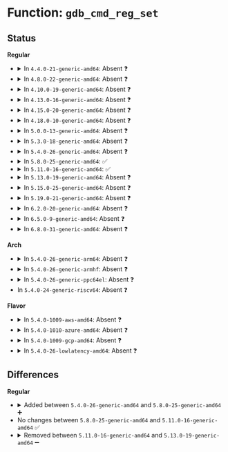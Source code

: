 # Function: <code>gdb_cmd_reg_set</code>

## Status
<b>Regular</b>
<ul>
<li>
<details>
<summary>In <code>4.4.0-21-generic-amd64</code>: Absent ❓</summary>

```json
{
  "name": "gdb_cmd_reg_set",
  "collision_type": "Unique Static",
  "inline_type": "Full",
  "funcs": [
    {
      "addr": 18446744071580094560,
      "name": "gdb_cmd_reg_set",
      "external": false,
      "loc": "kernel/debug/gdbstub.c:613",
      "file": "kernel/debug/gdbstub.c",
      "inline": "not declared, inlined",
      "caller_inline": [
        "kernel/debug/gdbstub.c:gdb_serial_stub"
      ],
      "caller_func": []
    }
  ],
  "symbols": []
}
```
</details>
</li>
<li>
<details>
<summary>In <code>4.8.0-22-generic-amd64</code>: Absent ❓</summary>

```json
{
  "name": "gdb_cmd_reg_set",
  "collision_type": "Unique Static",
  "inline_type": "Full",
  "funcs": [
    {
      "addr": 18446744071580128187,
      "name": "gdb_cmd_reg_set",
      "external": false,
      "loc": "kernel/debug/gdbstub.c:613",
      "file": "kernel/debug/gdbstub.c",
      "inline": "not declared, inlined",
      "caller_inline": [
        "kernel/debug/gdbstub.c:gdb_serial_stub"
      ],
      "caller_func": []
    }
  ],
  "symbols": []
}
```
</details>
</li>
<li>
<details>
<summary>In <code>4.10.0-19-generic-amd64</code>: Absent ❓</summary>

```json
{
  "name": "gdb_cmd_reg_set",
  "collision_type": "Unique Static",
  "inline_type": "Full",
  "funcs": [
    {
      "addr": 18446744071580168523,
      "name": "gdb_cmd_reg_set",
      "external": false,
      "loc": "kernel/debug/gdbstub.c:613",
      "file": "kernel/debug/gdbstub.c",
      "inline": "not declared, inlined",
      "caller_inline": [
        "kernel/debug/gdbstub.c:gdb_serial_stub"
      ],
      "caller_func": []
    }
  ],
  "symbols": []
}
```
</details>
</li>
<li>
<details>
<summary>In <code>4.13.0-16-generic-amd64</code>: Absent ❓</summary>

```json
{
  "name": "gdb_cmd_reg_set",
  "collision_type": "Unique Static",
  "inline_type": "Full",
  "funcs": [
    {
      "addr": 18446744071580176744,
      "name": "gdb_cmd_reg_set",
      "external": false,
      "loc": "kernel/debug/gdbstub.c:614",
      "file": "kernel/debug/gdbstub.c",
      "inline": "not declared, inlined",
      "caller_inline": [
        "kernel/debug/gdbstub.c:gdb_serial_stub"
      ],
      "caller_func": []
    }
  ],
  "symbols": []
}
```
</details>
</li>
<li>
<details>
<summary>In <code>4.15.0-20-generic-amd64</code>: Absent ❓</summary>

```json
{
  "name": "gdb_cmd_reg_set",
  "collision_type": "Unique Static",
  "inline_type": "Full",
  "funcs": [
    {
      "addr": 18446744071580228283,
      "name": "gdb_cmd_reg_set",
      "external": false,
      "loc": "kernel/debug/gdbstub.c:614",
      "file": "kernel/debug/gdbstub.c",
      "inline": "not declared, inlined",
      "caller_inline": [
        "kernel/debug/gdbstub.c:gdb_serial_stub"
      ],
      "caller_func": []
    }
  ],
  "symbols": []
}
```
</details>
</li>
<li>
<details>
<summary>In <code>4.18.0-10-generic-amd64</code>: Absent ❓</summary>

```json
{
  "name": "gdb_cmd_reg_set",
  "collision_type": "Unique Static",
  "inline_type": "Full",
  "funcs": [
    {
      "addr": 18446744071580289089,
      "name": "gdb_cmd_reg_set",
      "external": false,
      "loc": "kernel/debug/gdbstub.c:614",
      "file": "kernel/debug/gdbstub.c",
      "inline": "not declared, inlined",
      "caller_inline": [
        "kernel/debug/gdbstub.c:gdb_serial_stub"
      ],
      "caller_func": []
    }
  ],
  "symbols": []
}
```
</details>
</li>
<li>
<details>
<summary>In <code>5.0.0-13-generic-amd64</code>: Absent ❓</summary>

```json
{
  "name": "gdb_cmd_reg_set",
  "collision_type": "Unique Static",
  "inline_type": "Full",
  "funcs": [
    {
      "addr": 18446744071580341922,
      "name": "gdb_cmd_reg_set",
      "external": false,
      "loc": "kernel/debug/gdbstub.c:614",
      "file": "kernel/debug/gdbstub.c",
      "inline": "not declared, inlined",
      "caller_inline": [
        "kernel/debug/gdbstub.c:gdb_serial_stub"
      ],
      "caller_func": []
    }
  ],
  "symbols": []
}
```
</details>
</li>
<li>
<details>
<summary>In <code>5.3.0-18-generic-amd64</code>: Absent ❓</summary>

```json
{
  "name": "gdb_cmd_reg_set",
  "collision_type": "Unique Static",
  "inline_type": "Full",
  "funcs": [
    {
      "addr": 18446744071580395323,
      "name": "gdb_cmd_reg_set",
      "external": false,
      "loc": "kernel/debug/gdbstub.c:614",
      "file": "kernel/debug/gdbstub.c",
      "inline": "not declared, inlined",
      "caller_inline": [
        "kernel/debug/gdbstub.c:gdb_serial_stub"
      ],
      "caller_func": []
    }
  ],
  "symbols": []
}
```
</details>
</li>
<li>
<details>
<summary>In <code>5.4.0-26-generic-amd64</code>: Absent ❓</summary>

```json
{
  "name": "gdb_cmd_reg_set",
  "collision_type": "Unique Static",
  "inline_type": "Full",
  "funcs": [
    {
      "addr": 18446744071580444107,
      "name": "gdb_cmd_reg_set",
      "external": false,
      "loc": "kernel/debug/gdbstub.c:614",
      "file": "kernel/debug/gdbstub.c",
      "inline": "not declared, inlined",
      "caller_inline": [
        "kernel/debug/gdbstub.c:gdb_serial_stub"
      ],
      "caller_func": []
    }
  ],
  "symbols": []
}
```
</details>
</li>
<li>
<details>
<summary>In <code>5.8.0-25-generic-amd64</code>: ✅</summary>

```c
void gdb_cmd_reg_set(struct kgdb_state * ks)
```

```json
{
  "name": "gdb_cmd_reg_set",
  "collision_type": "Unique Static",
  "inline_type": "No",
  "funcs": [
    {
      "addr": 18446744071580524096,
      "name": "gdb_cmd_reg_set",
      "external": false,
      "loc": "kernel/debug/gdbstub.c:614",
      "file": "kernel/debug/gdbstub.c",
      "inline": "seen, unknown",
      "caller_inline": [],
      "caller_func": [
        "kernel/debug/gdbstub.c:gdb_serial_stub"
      ]
    }
  ],
  "symbols": [
    {
      "addr": 18446744071580524096,
      "name": "gdb_cmd_reg_set",
      "section": ".text",
      "bind": "STB_LOCAL",
      "size": 318
    }
  ]
}
```
</details>
</li>
<li>
<details>
<summary>In <code>5.11.0-16-generic-amd64</code>: ✅</summary>

```c
void gdb_cmd_reg_set(struct kgdb_state * ks)
```

```json
{
  "name": "gdb_cmd_reg_set",
  "collision_type": "Unique Static",
  "inline_type": "No",
  "funcs": [
    {
      "addr": 18446744071580512160,
      "name": "gdb_cmd_reg_set",
      "external": false,
      "loc": "kernel/debug/gdbstub.c:614",
      "file": "kernel/debug/gdbstub.c",
      "inline": "seen, unknown",
      "caller_inline": [],
      "caller_func": [
        "kernel/debug/gdbstub.c:gdb_serial_stub"
      ]
    }
  ],
  "symbols": [
    {
      "addr": 18446744071580512160,
      "name": "gdb_cmd_reg_set",
      "section": ".text",
      "bind": "STB_LOCAL",
      "size": 318
    }
  ]
}
```
</details>
</li>
<li>
<details>
<summary>In <code>5.13.0-19-generic-amd64</code>: Absent ❓</summary>

```json
{
  "name": "gdb_cmd_reg_set",
  "collision_type": "Unique Static",
  "inline_type": "Full",
  "funcs": [
    {
      "addr": 18446744071580519231,
      "name": "gdb_cmd_reg_set",
      "external": false,
      "loc": "kernel/debug/gdbstub.c:614",
      "file": "kernel/debug/gdbstub.c",
      "inline": "not declared, inlined",
      "caller_inline": [
        "kernel/debug/gdbstub.c:gdb_serial_stub"
      ],
      "caller_func": []
    }
  ],
  "symbols": []
}
```
</details>
</li>
<li>
<details>
<summary>In <code>5.15.0-25-generic-amd64</code>: Absent ❓</summary>

```json
{
  "name": "gdb_cmd_reg_set",
  "collision_type": "Unique Static",
  "inline_type": "Full",
  "funcs": [
    {
      "addr": 18446744071580690691,
      "name": "gdb_cmd_reg_set",
      "external": false,
      "loc": "kernel/debug/gdbstub.c:611",
      "file": "kernel/debug/gdbstub.c",
      "inline": "not declared, inlined",
      "caller_inline": [
        "kernel/debug/gdbstub.c:gdb_serial_stub"
      ],
      "caller_func": []
    }
  ],
  "symbols": []
}
```
</details>
</li>
<li>
<details>
<summary>In <code>5.19.0-21-generic-amd64</code>: Absent ❓</summary>

```json
{
  "name": "gdb_cmd_reg_set",
  "collision_type": "Unique Static",
  "inline_type": "Full",
  "funcs": [
    {
      "addr": 18446744071580901509,
      "name": "gdb_cmd_reg_set",
      "external": false,
      "loc": "kernel/debug/gdbstub.c:611",
      "file": "kernel/debug/gdbstub.c",
      "inline": "not declared, inlined",
      "caller_inline": [
        "kernel/debug/gdbstub.c:gdb_serial_stub"
      ],
      "caller_func": []
    }
  ],
  "symbols": []
}
```
</details>
</li>
<li>
<details>
<summary>In <code>6.2.0-20-generic-amd64</code>: Absent ❓</summary>

```json
{
  "name": "gdb_cmd_reg_set",
  "collision_type": "Unique Static",
  "inline_type": "Full",
  "funcs": [
    {
      "addr": 18446744071581192828,
      "name": "gdb_cmd_reg_set",
      "external": false,
      "loc": "kernel/debug/gdbstub.c:611",
      "file": "kernel/debug/gdbstub.c",
      "inline": "not declared, inlined",
      "caller_inline": [
        "kernel/debug/gdbstub.c:gdb_serial_stub"
      ],
      "caller_func": []
    }
  ],
  "symbols": []
}
```
</details>
</li>
<li>
<details>
<summary>In <code>6.5.0-9-generic-amd64</code>: Absent ❓</summary>

```json
{
  "name": "gdb_cmd_reg_set",
  "collision_type": "Unique Static",
  "inline_type": "Full",
  "funcs": [
    {
      "addr": 18446744071581287358,
      "name": "gdb_cmd_reg_set",
      "external": false,
      "loc": "kernel/debug/gdbstub.c:611",
      "file": "kernel/debug/gdbstub.c",
      "inline": "not declared, inlined",
      "caller_inline": [
        "kernel/debug/gdbstub.c:gdb_serial_stub"
      ],
      "caller_func": []
    }
  ],
  "symbols": []
}
```
</details>
</li>
<li>
<details>
<summary>In <code>6.8.0-31-generic-amd64</code>: Absent ❓</summary>

```json
{
  "name": "gdb_cmd_reg_set",
  "collision_type": "Unique Static",
  "inline_type": "Full",
  "funcs": [
    {
      "addr": 18446744071581393454,
      "name": "gdb_cmd_reg_set",
      "external": false,
      "loc": "kernel/debug/gdbstub.c:611",
      "file": "kernel/debug/gdbstub.c",
      "inline": "not declared, inlined",
      "caller_inline": [
        "kernel/debug/gdbstub.c:gdb_serial_stub"
      ],
      "caller_func": []
    }
  ],
  "symbols": []
}
```
</details>
</li>
</ul>
<b>Arch</b>
<ul>
<li>
<details>
<summary>In <code>5.4.0-26-generic-arm64</code>: Absent ❓</summary>

```json
{
  "name": "gdb_cmd_reg_set",
  "collision_type": "Unique Static",
  "inline_type": "Full",
  "funcs": [
    {
      "addr": 18446603336491713956,
      "name": "gdb_cmd_reg_set",
      "external": false,
      "loc": "kernel/debug/gdbstub.c:614",
      "file": "kernel/debug/gdbstub.c",
      "inline": "not declared, inlined",
      "caller_inline": [
        "kernel/debug/gdbstub.c:gdb_serial_stub"
      ],
      "caller_func": []
    }
  ],
  "symbols": []
}
```
</details>
</li>
<li>
<details>
<summary>In <code>5.4.0-26-generic-armhf</code>: Absent ❓</summary>

```json
{
  "name": "gdb_cmd_reg_set",
  "collision_type": "Unique Static",
  "inline_type": "Full",
  "funcs": [
    {
      "addr": 3225666116,
      "name": "gdb_cmd_reg_set",
      "external": false,
      "loc": "kernel/debug/gdbstub.c:614",
      "file": "kernel/debug/gdbstub.c",
      "inline": "not declared, inlined",
      "caller_inline": [
        "kernel/debug/gdbstub.c:gdb_serial_stub"
      ],
      "caller_func": []
    }
  ],
  "symbols": []
}
```
</details>
</li>
<li>
<details>
<summary>In <code>5.4.0-26-generic-ppc64el</code>: Absent ❓</summary>

```json
{
  "name": "gdb_cmd_reg_set",
  "collision_type": "Unique Static",
  "inline_type": "Full",
  "funcs": [
    {
      "addr": 13835058055284737904,
      "name": "gdb_cmd_reg_set",
      "external": false,
      "loc": "kernel/debug/gdbstub.c:614",
      "file": "kernel/debug/gdbstub.c",
      "inline": "not declared, inlined",
      "caller_inline": [
        "kernel/debug/gdbstub.c:gdb_serial_stub"
      ],
      "caller_func": []
    }
  ],
  "symbols": []
}
```
</details>
</li>
<li>
In <code>5.4.0-24-generic-riscv64</code>: Absent ❓
</li>
</ul>
<b>Flavor</b>
<ul>
<li>
<details>
<summary>In <code>5.4.0-1009-aws-amd64</code>: Absent ❓</summary>

```json
{
  "name": "gdb_cmd_reg_set",
  "collision_type": "Unique Static",
  "inline_type": "Full",
  "funcs": [
    {
      "addr": 18446744071580412907,
      "name": "gdb_cmd_reg_set",
      "external": false,
      "loc": "kernel/debug/gdbstub.c:614",
      "file": "kernel/debug/gdbstub.c",
      "inline": "not declared, inlined",
      "caller_inline": [
        "kernel/debug/gdbstub.c:gdb_serial_stub"
      ],
      "caller_func": []
    }
  ],
  "symbols": []
}
```
</details>
</li>
<li>
<details>
<summary>In <code>5.4.0-1010-azure-amd64</code>: Absent ❓</summary>

```json
{
  "name": "gdb_cmd_reg_set",
  "collision_type": "Unique Static",
  "inline_type": "Full",
  "funcs": [
    {
      "addr": 18446744071580359995,
      "name": "gdb_cmd_reg_set",
      "external": false,
      "loc": "kernel/debug/gdbstub.c:614",
      "file": "kernel/debug/gdbstub.c",
      "inline": "not declared, inlined",
      "caller_inline": [
        "kernel/debug/gdbstub.c:gdb_serial_stub"
      ],
      "caller_func": []
    }
  ],
  "symbols": []
}
```
</details>
</li>
<li>
<details>
<summary>In <code>5.4.0-1009-gcp-amd64</code>: Absent ❓</summary>

```json
{
  "name": "gdb_cmd_reg_set",
  "collision_type": "Unique Static",
  "inline_type": "Full",
  "funcs": [
    {
      "addr": 18446744071580404155,
      "name": "gdb_cmd_reg_set",
      "external": false,
      "loc": "kernel/debug/gdbstub.c:614",
      "file": "kernel/debug/gdbstub.c",
      "inline": "not declared, inlined",
      "caller_inline": [
        "kernel/debug/gdbstub.c:gdb_serial_stub"
      ],
      "caller_func": []
    }
  ],
  "symbols": []
}
```
</details>
</li>
<li>
<details>
<summary>In <code>5.4.0-26-lowlatency-amd64</code>: Absent ❓</summary>

```json
{
  "name": "gdb_cmd_reg_set",
  "collision_type": "Unique Static",
  "inline_type": "Full",
  "funcs": [
    {
      "addr": 18446744071580459739,
      "name": "gdb_cmd_reg_set",
      "external": false,
      "loc": "kernel/debug/gdbstub.c:614",
      "file": "kernel/debug/gdbstub.c",
      "inline": "not declared, inlined",
      "caller_inline": [
        "kernel/debug/gdbstub.c:gdb_serial_stub"
      ],
      "caller_func": []
    }
  ],
  "symbols": []
}
```
</details>
</li>
</ul>

## Differences
<b>Regular</b>
<ul>
<li>
<details>
<summary>Added between <code>5.4.0-26-generic-amd64</code> and <code>5.8.0-25-generic-amd64</code> ➕</summary>

```c
void gdb_cmd_reg_set(struct kgdb_state * ks)
```
</details>
</li>
<li>
No changes between <code>5.8.0-25-generic-amd64</code> and <code>5.11.0-16-generic-amd64</code> ✅
</li>
<li>
<details>
<summary>Removed between <code>5.11.0-16-generic-amd64</code> and <code>5.13.0-19-generic-amd64</code> ➖</summary>

```c
void gdb_cmd_reg_set(struct kgdb_state * ks)
```
</details>
</li>
</ul>
